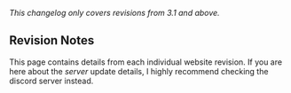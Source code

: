 *This changelog only covers revisions from 3.1 and above.*
## Revision Notes
This page contains details from each individual website revision. If you are here about the *server* update details, I highly recommend checking the discord server instead.